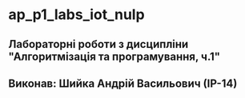 # ap_p1_labs_iot_nulp

## Лабораторні роботи з дисципліни "Алгоритмізація та програмування, ч.1"

## Виконав: Шийка Андрій Васильович (ІР-14)
